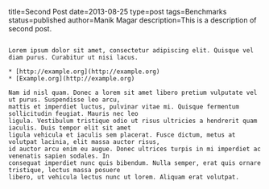 title=Second Post
date=2013-08-25
type=post
tags=Benchmarks
status=published
author=Manik Magar
description=This is a description of second post.                  
~~~~~~

Lorem ipsum dolor sit amet, consectetur adipiscing elit. Quisque vel diam purus. Curabitur ut nisi lacus.

* [http://example.org](http://example.org)
* [Example.org](http://example.org)

Nam id nisl quam. Donec a lorem sit amet libero pretium vulputate vel ut purus. Suspendisse leo arcu,
mattis et imperdiet luctus, pulvinar vitae mi. Quisque fermentum sollicitudin feugiat. Mauris nec leo
ligula. Vestibulum tristique odio ut risus ultricies a hendrerit quam iaculis. Duis tempor elit sit amet
ligula vehicula et iaculis sem placerat. Fusce dictum, metus at volutpat lacinia, elit massa auctor risus,
id auctor arcu enim eu augue. Donec ultrices turpis in mi imperdiet ac venenatis sapien sodales. In
consequat imperdiet nunc quis bibendum. Nulla semper, erat quis ornare tristique, lectus massa posuere
libero, ut vehicula lectus nunc ut lorem. Aliquam erat volutpat.
